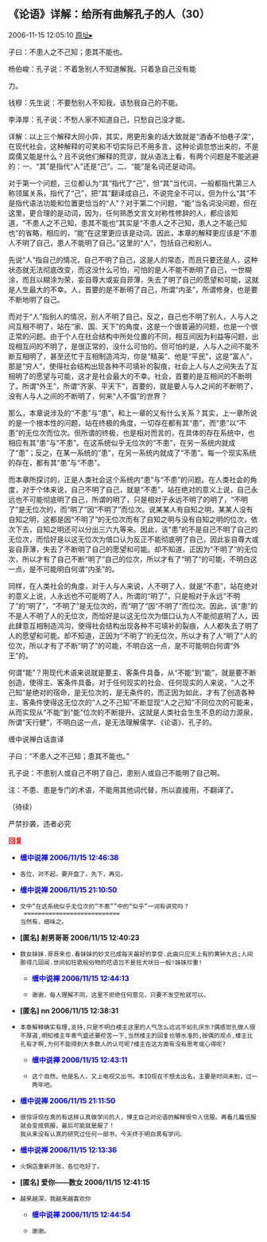 ## 《论语》详解：给所有曲解孔子的人（30）
2006-11-15 12:05:10
[原址▸](http://www.fxgan.com/chan_time/2006_07_12/338.htm)


子曰：不患人之不己知；患其不能也。

杨伯峻：孔子说：不着急别人不知道解我。只着急自己没有能

力。

钱穆：先生说：不要愁别人不知我，该愁我自己的不能。

李泽厚：孔子说：不愁人家不知道自己，只愁自己没才能。

详解：以上三个解释大同小异，其实，用更形象的话大致就是“酒香不怕巷子深”，在现代社会，这种解释的可笑和不切实际已不用多言，这种论调忽悠出来的，不是腐儒又能是什么？且不说他们解释的荒谬，就从语法上看，有两个问题是不能逃避的：一、“其”是指代“人”还是“己”。二、“能”是名词还是动词。

对于第一个问题，三位都认为“其”指代了“己”，但“其”当代词，一般都指代第三人称领属关系，指代了“己”，把“其”翻译成自己，不说完全不可以，但为什么“其”不是指代语法功能和位置更恰当的“人”？对于第二个问题，“能”当名词没问题，但在这里，更合理的是动词，因为，任何熟悉文言文对称性修辞的人，都应该知道，“不患人之不己知，患其不能也”其实是“不患人之不己知，患人之不能己知也”的省略，相应的，“能”在这里更应该是动词。因此，本章的解释更应该是“不患人不明了自己，患人不能明了自己。”这里的“人”，包括自己和别人。

先说“人”指自己的情况，自己不明了自己，这是人的常态，而且只要还是人，这种状态就无法彻底改变，而这没什么可怕，可怕的是人不能不断明了自己，一世糊涂，而且以糊涂为荣，妄自尊大或妄自菲薄，失去了明了自己的愿望和可能，这就是人生最大的不幸。人，首要的是不断明了自己，所谓“内圣”，所谓修身，也是要不断地明了自己。

而对于“人”指别人的情况，别人不明了自己，反之，自己也不明了别人，人与人之间互相不明了，站在“家、国、天下”的角度，这是一个很普遍的问题，也是一个很正常的问题。由于个人在社会结构中所处位置的不同，相互间因为利益等问题，出现相互间的不明了，是很正常的，没什么可怕的。但可怕的是，人与人之间不能不断互相明了，甚至还忙于互相制造鸿沟，你是“精英”、他是“平民”，这是“富人”，那是“穷人”，使得社会结构出现各种不可填补的裂痕，社会上人与人之间失去了互相明了的愿望与可能，这才是社会最大的不幸。社会，首要的是互相间的不断明了。所谓“外王”，所谓“齐家、平天下”，首要的，就是要人与人之间的不断明了，没有人与人之间的不断明了，何来“人不愠”的世界？

那么，本章说涉及的“不患”与“患”，和上一章的又有什么关系？其实，上一章所说的是一个根本性的问题，站在终极的角度，一切存在都有其“患”，而“患”以“不患”的无位次而位次。但所谓的终极，也是相对而言的，在具体的存在系统中，也相应有其“患”与“不患”。在这系统似乎无位次的“不患”，在另一系统内就成了“患”；反之，在某一系统的“患”，在另一系统内就成了“不患”。每一个现实系统的存在，都有其“患”与“不患”。

而本章所探讨的，正是人类社会这个系统内“患”与“不患”的问题。在人类社会的角度，对于个体来说，自己不明了自己，就是“不患”，站在绝对的意义上说，自己永远也不可能彻底明了自己，所谓的明了，只是相对于永远不明了的明了，“不明了”是无位次的，而“明了”因“不明了”而位次。说某某人有自知之明，某某人没有自知之明，这都是因“不明了”的无位次而有了自知之明与没有自知之明的位次，依次下去，自知之明还可以分出三六九等来。因此，该“患”的不是自己不明了自己的无位次，而恰好是以这无位次为借口认为反正不能彻底明了自己，因此妄自尊大或妄自菲薄，失去了不断明了自己的愿望和可能。却不知道，正因为“不明了”的无位次，所以才有了自己不断“明了”自己的位次，所以才有了“明了”的可能，不明白这一点，是不可能明白何谓“内圣”的。

同样，在人类社会的角度，对于人与人来说，人不明了人，就是“不患”，站在绝对的意义上说，人永远也不可能明了人，所谓的“明了”，只是相对于永远“不明了”的“明了”，“不明了”是无位次的，而“明了”因“不明了”而位次。因此，该“患”的不是人不明了人的无位次，而恰好是以这无位次为借口认为人不能彻底明了人，因此肆意互相制造鸿沟，使得社会结构出现各种不可填补的裂痕，人人都失去了明了人的愿望和可能。却不知道，正因为“不明了”的无位次，所以才有了人“明了”人的位次，所以才有了不断“明了”的可能，不明白这一点，是不可能明白何谓“外王”的。

何谓“能”？用现代术语来说就是要主、客条件具备，从“不能”到“能”，就是要不断创造，使得主、客条件具备。对于任何现实的社会、任何现实的人来说，“人之不己知”是绝对的宿命，是无位次的，是无条件的，而正因为如此，才有了创造各种主、客条件使得这无位次的“人之不己知”不断显现“人之己知”不同位次的可能来，从而实现从“不能”到“能”位次的不断提升。这就是人类社会生生不息的动力源泉，所谓“天行健”，不明白这一点，是无法理解儒学、《论语》、孔子的。

缠中说禅白话直译

子曰：“不患人之不己知；患其不能也。”

孔子说：不患别人或自己不明了自己，患别人或自己不能明了自己啊。

注：不患、患是专门的术语，不能用其他词代替，所以直接用，不翻译了。

（待续）

严禁抄袭，违者必究




**<font color='red'>回复</font>**


- **<font color='blue'>缠中说禅 2006/11/15 12:46:38</font>**
- ```
  各位，对不起，要开盘了，先下，再见。
  ```
- **<font color='blue'>缠中说禅 2006/11/15 21:10:50</font>**
- ```
  文中“在这系统似乎无位次的“不患””中的“似乎”一词有讲究吗？ 
   ===========================
  当然有，细味之。
  ```
- **[匿名] 射男哥哥  2006/11/15 12:40:23**
- ```
  数女妹妹.哥哥来也.看妹妹的妙文已成每天最好的享受.此曲只应天上有的黄钟大吕;人间那得几回闻.世间如狂歌般俗物的呓语岂不是狂犬吠日一般!妹妹珍重! 
  ```
   - **<font color='blue'>缠中说禅 2006/11/15 12:44:13</font>**
   - ```
     谢谢，每人理解不同，这里不拒绝任何意见，只要不发空枪就可以。
     ```
- **[匿名] nn  2006/11/15 12:38:31**
- ```
  本章解释确实有理,支持,只是不明白楼主这里的人气怎么远远不如孔庆东?偶感觉孔做人很不厚道,明知楼主年青气盛还要挖苦一下,当然楼主的回复也够水准的,按偶的观点,楼主比孔有才啊,为何不能得到大多数人的认可呢?楼主在这方面有没有思考或心得呢? 
  ```
   - **<font color='blue'>缠中说禅 2006/11/15 12:43:11</font>**
   - ```
     这个自然，他是名人，又上电视又出书。本ID现在不想太出名，主要是时间未到，过一两年吧。
     ```
- **<font color='blue'>缠中说禅 2006/11/15 21:11:50</font>**
- ```
  很惊讶现在真的有这样认真做学问的人，博主自己对论语的解释很令人信服。再看几篇信服就会变成佩服，最后可能就是服了！
  我从来没有认真的研究过任何一部书，今天终于明白真有学问。
  ```
- **<font color='blue'>缠中说禅 2006/11/15 12:13:36</font>**
- ```
  火锅店重新开张，各位吃好了。
  ```
- **[匿名] 爱你――数女  2006/11/15 12:41:15**
- ```
  越来越深，我越来越喜欢你 
  ```
   - **<font color='blue'>缠中说禅 2006/11/15 12:44:54</font>**
   - ```
     谢谢。
     ```
